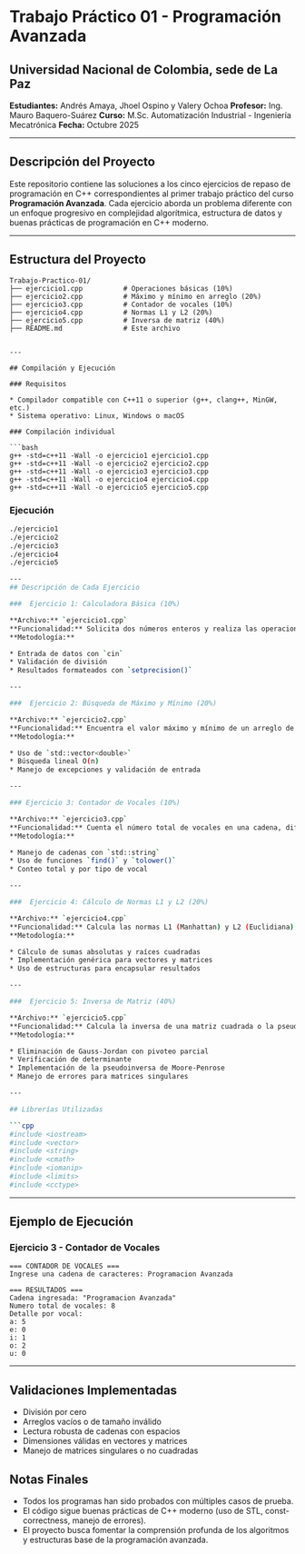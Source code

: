 # Trabajo Práctico 01 - Programación Avanzada

## Universidad Nacional de Colombia, sede de La Paz

**Estudiantes:** Andrés Amaya, Jhoel Ospino y Valery Ochoa
**Profesor:** Ing. Mauro Baquero-Suárez
**Curso:** M.Sc. Automatización Industrial - Ingeniería Mecatrónica
**Fecha:** Octubre 2025

---

## Descripción del Proyecto

Este repositorio contiene las soluciones a los cinco ejercicios de repaso de programación en C++ correspondientes al primer trabajo práctico del curso **Programación Avanzada**.
Cada ejercicio aborda un problema diferente con un enfoque progresivo en complejidad algorítmica, estructura de datos y buenas prácticas de programación en C++ moderno.

---

## Estructura del Proyecto

```
Trabajo-Practico-01/
├── ejercicio1.cpp          # Operaciones básicas (10%)
├── ejercicio2.cpp          # Máximo y mínimo en arreglo (20%)
├── ejercicio3.cpp          # Contador de vocales (10%)
├── ejercicio4.cpp          # Normas L1 y L2 (20%)
├── ejercicio5.cpp          # Inversa de matriz (40%)
├── README.md               # Este archivo


---

## Compilación y Ejecución

### Requisitos

* Compilador compatible con C++11 o superior (g++, clang++, MinGW, etc.)
* Sistema operativo: Linux, Windows o macOS

### Compilación individual

```bash
g++ -std=c++11 -Wall -o ejercicio1 ejercicio1.cpp
g++ -std=c++11 -Wall -o ejercicio2 ejercicio2.cpp
g++ -std=c++11 -Wall -o ejercicio3 ejercicio3.cpp
g++ -std=c++11 -Wall -o ejercicio4 ejercicio4.cpp
g++ -std=c++11 -Wall -o ejercicio5 ejercicio5.cpp
```

### Ejecución

```bash
./ejercicio1
./ejercicio2
./ejercicio3
./ejercicio4
./ejercicio5

---
## Descripción de Cada Ejercicio

###  Ejercicio 1: Calculadora Básica (10%)

**Archivo:** `ejercicio1.cpp`
**Funcionalidad:** Solicita dos números enteros y realiza las operaciones básicas de suma, resta, multiplicación y división, manejando el caso de división por cero.
**Metodología:**

* Entrada de datos con `cin`
* Validación de división
* Resultados formateados con `setprecision()`

---

###  Ejercicio 2: Búsqueda de Máximo y Mínimo (20%)

**Archivo:** `ejercicio2.cpp`
**Funcionalidad:** Encuentra el valor máximo y mínimo de un arreglo de números decimales y sus posiciones.
**Metodología:**

* Uso de `std::vector<double>`
* Búsqueda lineal O(n)
* Manejo de excepciones y validación de entrada

---

### Ejercicio 3: Contador de Vocales (10%)

**Archivo:** `ejercicio3.cpp`
**Funcionalidad:** Cuenta el número total de vocales en una cadena, diferenciando mayúsculas y minúsculas.
**Metodología:**

* Manejo de cadenas con `std::string`
* Uso de funciones `find()` y `tolower()`
* Conteo total y por tipo de vocal

---

###  Ejercicio 4: Cálculo de Normas L1 y L2 (20%)

**Archivo:** `ejercicio4.cpp`
**Funcionalidad:** Calcula las normas L1 (Manhattan) y L2 (Euclidiana) de un vector o matriz.
**Metodología:**

* Cálculo de sumas absolutas y raíces cuadradas
* Implementación genérica para vectores y matrices
* Uso de estructuras para encapsular resultados

---

###  Ejercicio 5: Inversa de Matriz (40%)

**Archivo:** `ejercicio5.cpp`
**Funcionalidad:** Calcula la inversa de una matriz cuadrada o la pseudoinversa de matrices no cuadradas.
**Metodología:**

* Eliminación de Gauss-Jordan con pivoteo parcial
* Verificación de determinante
* Implementación de la pseudoinversa de Moore-Penrose
* Manejo de errores para matrices singulares

---

## Librerías Utilizadas

```cpp
#include <iostream>
#include <vector>
#include <string>
#include <cmath>
#include <iomanip>
#include <limits>
#include <cctype>
```

---


## Ejemplo de Ejecución

### Ejercicio 3 - Contador de Vocales

```
=== CONTADOR DE VOCALES ===
Ingrese una cadena de caracteres: Programacion Avanzada

=== RESULTADOS ===
Cadena ingresada: "Programacion Avanzada"
Numero total de vocales: 8
Detalle por vocal:
a: 5
e: 0
i: 1
o: 2
u: 0
```

---

## Validaciones Implementadas

* División por cero
* Arreglos vacíos o de tamaño inválido
* Lectura robusta de cadenas con espacios
* Dimensiones válidas en vectores y matrices
* Manejo de matrices singulares o no cuadradas


## Notas Finales

* Todos los programas han sido probados con múltiples casos de prueba.
* El código sigue buenas prácticas de C++ moderno (uso de STL, const-correctness, manejo de errores).
* El proyecto busca fomentar la comprensión profunda de los algoritmos y estructuras base de la programación avanzada.

